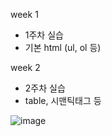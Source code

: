 week 1
- 1주차 실습
- 기본 html (ul, ol 등)

week 2
- 2주차 실습
- table, 시맨틱태그 등

![image](https://github.com/user-attachments/assets/863dec14-c1eb-4910-83f3-d8dc0b1eba68)
